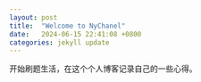 ```yaml
---
layout: post
title:  "Welcome to NyChanel"
date:   2024-06-15 22:41:08 +0800
categories: jekyll update
---
```

开始刷题生活，在这个个人博客记录自己的一些心得。
